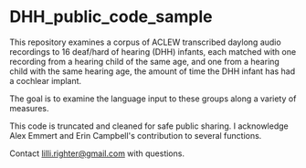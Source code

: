 # DHH_public_code_sample

This repository examines a corpus of ACLEW transcribed daylong audio recordings to 16 deaf/hard of hearing (DHH) infants, each matched with one recording from a hearing child of the same age, and one from a hearing child with the same hearing age, the amount of time the DHH infant has had a cochlear implant. 

The goal is to examine the language input to these groups along a variety of measures.

This code is truncated and cleaned for safe public sharing. I acknowledge Alex Emmert and Erin Campbell's contribution to several functions. 

Contact lilli.righter@gmail.com with questions. 

